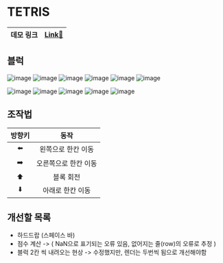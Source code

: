 # TETRIS

|데모 링크|[Link🚀](https://tetris-liart-seven.vercel.app/)|
|---|---|

## 블럭

![image](https://user-images.githubusercontent.com/84373490/160275327-c831a9ef-3a2b-4838-8a89-a5e216eec05b.png)
![image](https://user-images.githubusercontent.com/84373490/160275343-4fc7e4b4-6ea6-4fb1-aa36-4fc0d608651e.png)
![image](https://user-images.githubusercontent.com/84373490/160275356-8e2947cd-a5ce-4134-9c10-0ad785bb34b1.png)
![image](https://user-images.githubusercontent.com/84373490/160275360-c182b5e7-8b83-4eed-b9dc-3ceaedfa9d13.png)
![image](https://user-images.githubusercontent.com/84373490/160275369-f898393e-6590-48c5-b08c-740906a8e830.png)
![image](https://user-images.githubusercontent.com/84373490/160275380-b26bae98-66c4-426e-bc52-2711cfb77204.png)

![image](https://user-images.githubusercontent.com/84373490/160275409-dad6f5a4-c698-4a93-8f1e-7fc9993aa915.png)
![image](https://user-images.githubusercontent.com/84373490/160275311-0ac04825-ef17-4936-8376-4bcc4e1f0463.png)
![image](https://user-images.githubusercontent.com/84373490/160275365-e5dfa0d5-8e5e-4ce8-b352-d29ae86f2c14.png)
![image](https://user-images.githubusercontent.com/84373490/160275394-5c651466-67d4-4ea3-91bc-5fa135920b47.png)
![image](https://user-images.githubusercontent.com/84373490/160275399-35e18319-ed0a-4fbc-9e53-8699c12ec64d.png)

## 조작법

| 방향키 | 동작 |
|:---:|:---:|
|⬅️ | 왼쪽으로 한칸 이동|
|➡️ | 오른쪽으로 한칸 이동|
| ⬆️ | 블록 회전 |
|⬇️| 아래로 한칸 이동|

## 개선할 목록

- 하드드랍 (스페이스 바) 
- 점수 계산 -> ( NaN으로 표기되는 오류 있음, 없어지는 줄(row)의 오류로 추정 )
- 블럭 2칸 씩 내려오는 현상 -> 수정했지만, 렌더는 두번씩 됨으로 개선해야함
